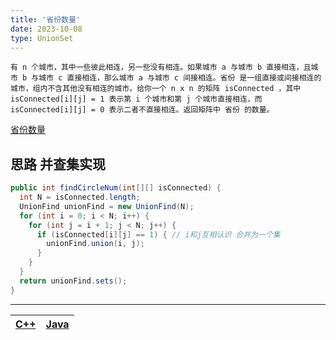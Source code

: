 ```yaml
---
title: '省份数量'
date: 2023-10-08
type: UnionSet
---
```


`有 n 个城市，其中一些彼此相连，另一些没有相连。如果城市 a 与城市 b 直接相连，且城市 b 与城市 c 直接相连，那么城市 a 与城市 c 间接相连。省份 是一组直接或间接相连的城市，组内不含其他没有相连的城市。给你一个 n x n 的矩阵 isConnected ，其中 isConnected[i][j] = 1 表示第 i 个城市和第 j 个城市直接相连，而 isConnected[i][j] = 0 表示二者不直接相连。返回矩阵中 省份 的数量。`

[省份数量](https://leetcode.cn/problems/number-of-provinces/description)

## 思路 并查集实现

```java
public int findCircleNum(int[][] isConnected) {
  int N = isConnected.length;
  UnionFind unionFind = new UnionFind(N);
  for (int i = 0; i < N; i++) {
    for (int j = i + 1; j < N; j++) {
      if (isConnected[i][j] == 1) { // i和j互相认识 合并为一个集
        unionFind.union(i, j);
      }
    }
  }
  return unionFind.sets();
}
```

<hr/>

| [C++](https://github.com/ZhengKe996/DS/blob/main/src/union_set/friend_circles.cpp) | [Java](https://github.com/ZhengKe996/DS/blob/main/src/union_set/friend_circles.java) |
| :--------------------------------------------------------------------------------: | :----------------------------------------------------------------------------------: |
